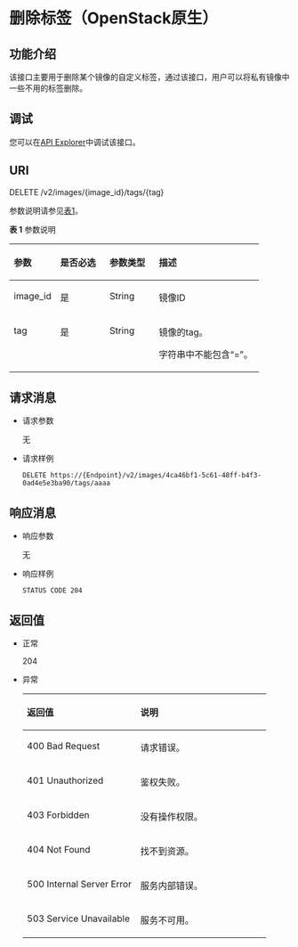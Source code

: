 # 删除标签（OpenStack原生）<a name="ims_03_0713"></a>

## 功能介绍<a name="section18389930"></a>

该接口主要用于删除某个镜像的自定义标签，通过该接口，用户可以将私有镜像中一些不用的标签删除。

## 调试<a name="section44686511322"></a>

您可以在[API Explorer](https://apiexplorer.developer.huaweicloud.com/apiexplorer/doc?locale=zh-cn&consoleCurrentProductId=ims&consoleCurrentProductshort=&product=IMS&api=GlanceDeleteTag)中调试该接口。

## URI<a name="section31291646"></a>

DELETE /v2/images/\{image\_id\}/tags/\{tag\}

参数说明请参见[表1](#table25869170205722)。

**表 1**  参数说明

<a name="table25869170205722"></a>
<table><thead align="left"><tr id="row8391193205722"><th class="cellrowborder" valign="top" width="18.60813918608139%" id="mcps1.2.5.1.1"><p id="p8598055205722"><a name="p8598055205722"></a><a name="p8598055205722"></a>参数</p>
</th>
<th class="cellrowborder" valign="top" width="19.73802619738026%" id="mcps1.2.5.1.2"><p id="p25353829205722"><a name="p25353829205722"></a><a name="p25353829205722"></a>是否必选</p>
</th>
<th class="cellrowborder" valign="top" width="19.778022197780224%" id="mcps1.2.5.1.3"><p id="p40394235205722"><a name="p40394235205722"></a><a name="p40394235205722"></a>参数类型</p>
</th>
<th class="cellrowborder" valign="top" width="41.87581241875812%" id="mcps1.2.5.1.4"><p id="p50707602205722"><a name="p50707602205722"></a><a name="p50707602205722"></a>描述</p>
</th>
</tr>
</thead>
<tbody><tr id="row13675089205722"><td class="cellrowborder" valign="top" width="18.60813918608139%" headers="mcps1.2.5.1.1 "><p id="p33940449205722"><a name="p33940449205722"></a><a name="p33940449205722"></a>image_id</p>
</td>
<td class="cellrowborder" valign="top" width="19.73802619738026%" headers="mcps1.2.5.1.2 "><p id="p64821866205722"><a name="p64821866205722"></a><a name="p64821866205722"></a>是</p>
</td>
<td class="cellrowborder" valign="top" width="19.778022197780224%" headers="mcps1.2.5.1.3 "><p id="p16079763205722"><a name="p16079763205722"></a><a name="p16079763205722"></a>String</p>
</td>
<td class="cellrowborder" valign="top" width="41.87581241875812%" headers="mcps1.2.5.1.4 "><p id="p27392388205722"><a name="p27392388205722"></a><a name="p27392388205722"></a>镜像ID</p>
</td>
</tr>
<tr id="row45204903205722"><td class="cellrowborder" valign="top" width="18.60813918608139%" headers="mcps1.2.5.1.1 "><p id="p37718552205722"><a name="p37718552205722"></a><a name="p37718552205722"></a>tag</p>
</td>
<td class="cellrowborder" valign="top" width="19.73802619738026%" headers="mcps1.2.5.1.2 "><p id="p35303910205722"><a name="p35303910205722"></a><a name="p35303910205722"></a>是</p>
</td>
<td class="cellrowborder" valign="top" width="19.778022197780224%" headers="mcps1.2.5.1.3 "><p id="p41044472205722"><a name="p41044472205722"></a><a name="p41044472205722"></a>String</p>
</td>
<td class="cellrowborder" valign="top" width="41.87581241875812%" headers="mcps1.2.5.1.4 "><p id="p36267959205722"><a name="p36267959205722"></a><a name="p36267959205722"></a>镜像的tag。</p>
<p id="p58738960"><a name="p58738960"></a><a name="p58738960"></a>字符串中不能包含“=”。</p>
</td>
</tr>
</tbody>
</table>

## 请求消息<a name="section13189358"></a>

-   请求参数

    无

-   请求样例

    ```
    DELETE https://{Endpoint}/v2/images/4ca46bf1-5c61-48ff-b4f3-0ad4e5e3ba90/tags/aaaa
    ```


## 响应消息<a name="section51595365"></a>

-   响应参数

    无

-   响应样例

    ```
    STATUS CODE 204
    ```


## 返回值<a name="section61705107"></a>

-   正常

    204

-   异常

    <a name="table2557613417418"></a>
    <table><thead align="left"><tr id="row2726860617418"><th class="cellrowborder" valign="top" width="46.54%" id="mcps1.1.3.1.1"><p id="p6127347417418"><a name="p6127347417418"></a><a name="p6127347417418"></a>返回值</p>
    </th>
    <th class="cellrowborder" valign="top" width="53.459999999999994%" id="mcps1.1.3.1.2"><p id="p6420439117418"><a name="p6420439117418"></a><a name="p6420439117418"></a>说明</p>
    </th>
    </tr>
    </thead>
    <tbody><tr id="row3317320517418"><td class="cellrowborder" valign="top" width="46.54%" headers="mcps1.1.3.1.1 "><p id="p267505917418"><a name="p267505917418"></a><a name="p267505917418"></a>400 Bad Request</p>
    </td>
    <td class="cellrowborder" valign="top" width="53.459999999999994%" headers="mcps1.1.3.1.2 "><p id="p1535319317418"><a name="p1535319317418"></a><a name="p1535319317418"></a>请求错误。</p>
    </td>
    </tr>
    <tr id="row396101317418"><td class="cellrowborder" valign="top" width="46.54%" headers="mcps1.1.3.1.1 "><p id="p5240662717418"><a name="p5240662717418"></a><a name="p5240662717418"></a>401 Unauthorized</p>
    </td>
    <td class="cellrowborder" valign="top" width="53.459999999999994%" headers="mcps1.1.3.1.2 "><p id="p1707839817418"><a name="p1707839817418"></a><a name="p1707839817418"></a>鉴权失败。</p>
    </td>
    </tr>
    <tr id="row1948785517418"><td class="cellrowborder" valign="top" width="46.54%" headers="mcps1.1.3.1.1 "><p id="p3501244017418"><a name="p3501244017418"></a><a name="p3501244017418"></a>403 Forbidden</p>
    </td>
    <td class="cellrowborder" valign="top" width="53.459999999999994%" headers="mcps1.1.3.1.2 "><p id="p1743536117418"><a name="p1743536117418"></a><a name="p1743536117418"></a>没有操作权限。</p>
    </td>
    </tr>
    <tr id="row66661301191255"><td class="cellrowborder" valign="top" width="46.54%" headers="mcps1.1.3.1.1 "><p id="p26317130191257"><a name="p26317130191257"></a><a name="p26317130191257"></a>404 Not Found</p>
    </td>
    <td class="cellrowborder" valign="top" width="53.459999999999994%" headers="mcps1.1.3.1.2 "><p id="p51312824191257"><a name="p51312824191257"></a><a name="p51312824191257"></a>找不到资源。</p>
    </td>
    </tr>
    <tr id="row2270052117418"><td class="cellrowborder" valign="top" width="46.54%" headers="mcps1.1.3.1.1 "><p id="p2680288517418"><a name="p2680288517418"></a><a name="p2680288517418"></a>500 Internal Server Error</p>
    </td>
    <td class="cellrowborder" valign="top" width="53.459999999999994%" headers="mcps1.1.3.1.2 "><p id="p2355010217418"><a name="p2355010217418"></a><a name="p2355010217418"></a>服务内部错误。</p>
    </td>
    </tr>
    <tr id="row1062433417418"><td class="cellrowborder" valign="top" width="46.54%" headers="mcps1.1.3.1.1 "><p id="p5526474517418"><a name="p5526474517418"></a><a name="p5526474517418"></a>503 Service Unavailable</p>
    </td>
    <td class="cellrowborder" valign="top" width="53.459999999999994%" headers="mcps1.1.3.1.2 "><p id="p4725937317418"><a name="p4725937317418"></a><a name="p4725937317418"></a>服务不可用。</p>
    </td>
    </tr>
    </tbody>
    </table>


